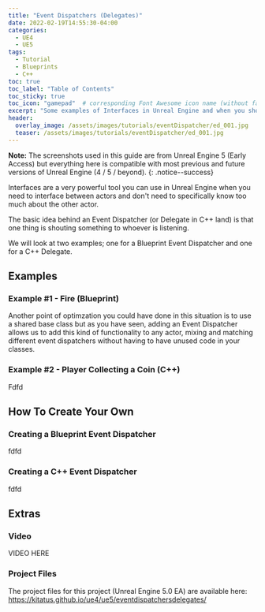 ```yaml
---
title: "Event Dispatchers (Delegates)"
date: 2022-02-19T14:55:30-04:00
categories:
  - UE4
  - UE5
tags:
  - Tutorial
  - Blueprints
  - C++
toc: true
toc_label: "Table of Contents"
toc_sticky: true
toc_icon: "gamepad"  # corresponding Font Awesome icon name (without fa prefix)
excerpt: "Some examples of Interfaces in Unreal Engine and when you should use them"
header:
  overlay_image: /assets/images/tutorials/eventDispatcher/ed_001.jpg
  teaser: /assets/images/tutorials/eventDispatcher/ed_001.jpg
---
```


**Note:** The screenshots used in this guide are from Unreal Engine 5 (Early Access) but everything here is compatible with most previous and future versions of Unreal Engine (4 / 5 / beyond).
{: .notice--success}

Interfaces are a very powerful tool you can use in Unreal Engine when you need to interface between actors and don't need to specifically know too much about the other actor.

The basic idea behind an Event Dispatcher (or Delegate in C++ land) is that one thing is shouting something to whoever is listening. 

We will look at two examples; one for a Blueprint Event Dispatcher and one for a C++ Delegate.

## Examples
### Example #1 - Fire (Blueprint)

Another point of optimzation you could have done in this situation is to use a shared base class but as you have seen, adding an Event Dispatcher allows us to add this kind of functionality to any actor, mixing and matching different event dispatchers without having to have unused code in your classes.
### Example #2 - Player Collecting a Coin (C++)
Fdfd

## How To Create Your Own
### Creating a Blueprint Event Dispatcher
fdfd

### Creating a C++ Event Dispatcher
fdfd

## Extras
### Video
VIDEO HERE

### Project Files
The project files for this project (Unreal Engine 5.0 EA) are available here: https://kitatus.github.io/ue4/ue5/eventdispatchersdelegates/